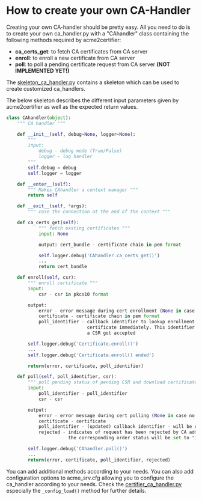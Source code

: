 <!-- markdownlint-disable  MD013 -->
<!-- wiki-title How to create your own CA Handler -->
# How to create your own CA-Handler

Creating your own CA-handler should be pretty easy.  All you need to do is to create your own ca_handler.py with a "CAhandler" class containing the following methods required by acme2certifier:

- __ca_certs_get__: to fetch CA certificates from CA server
- __enroll__: to enroll a new certificate from CA server
- __poll__: to poll a pending certificate request from CA server __(NOT IMPLEMENTED YET!)__

The [skeleton_ca_handler.py](../examples/ca_handler/skeleton_ca_handler.py) contains a skeleton which can be used to create customized ca_handlers.

The below skeleton describes the different input parameters given by acme2certifier as well as the expected return values.

```python
class CAhandler(object):
    """ CA handler """

    def __init__(self, debug=None, logger=None):
        """
        input:
            debug - debug mode (True/False)
            logger - log handler
        """
        self.debug = debug
        self.logger = logger

    def __enter__(self):
        """ Makes CAhandler a context manager """
        return self

    def __exit__(self, *args):
        """ cose the connection at the end of the context """

    def ca_certs_get(self):
            """ fetch exsting certificates """
            input: None

            output: cert_bundle - certificate chain in pem format

            self.logger.debug('CAhandler.ca_certs_get()')
            ...
            return cert_bundle

    def enroll(self, csr):
        """ enroll certificate """
        input:
            csr - csr in pkcs10 format

        output:
            error - error message during cert enrollment (None in case no error occured)
            certificate - certificate chain in pem format
            poll_identifier - callback identifier to lookup enrollment request in case the CA server does not issue
                              certificate immediately. This identifier will be used by the polling method check if
                              a CSR got accepted

        self.logger.debug('Certificate.enroll()')
        ...
        self.logger.debug('Certificate.enroll() ended')

        return(error, certificate, poll_identifier)

    def poll(self, poll_identifier, csr):
        """ poll pending status of pending CSR and download certificates """
        input:
            poll_identifier - poll_identifier
            csr - csr

        output:
            error - error message during cert polling (None in case no error occured)
            certificate - certificate
            poll_identifier - (updated) callback identifier - will be updated in database for later lookups
            rejected - indicates of request has been rejected by CA admistrator - in case of a request rejection
                       the corresponding order status will be set to "invalid" state

        self.logger.debug('CAhandler.poll()')
        ...
        return(error, certificate, poll_identifier, rejected)
```

You can add additional methods according to your needs. You can also add configuration options to acme_srv.cfg allowing you to configure the ca_handler according to your needs.
Check the [certifier_ca_handler.py](../examples/ca_handler/certifier_ca_handler.py) especially the `_config_load()` method for further details.
